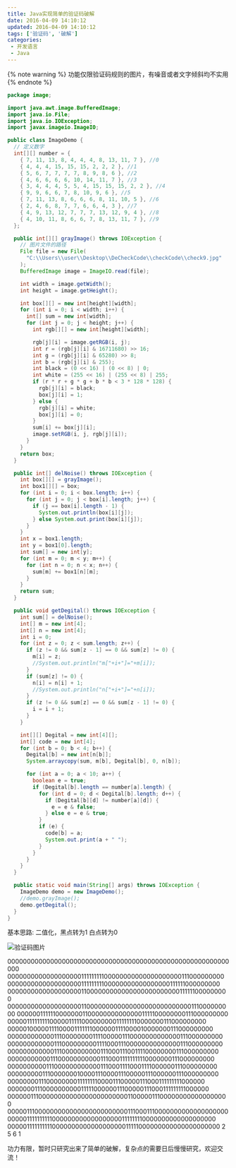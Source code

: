 ```yaml
---
title: Java实现简单的验证码破解
date: 2016-04-09 14:10:12
updated: 2016-04-09 14:10:12
tags: ['验证码', '破解']
categories: 
 - 开发语言
 - Java
---
```


{% note warning %} 
功能仅限验证码规则的图片，有噪音或者文字倾斜均不实用
{% endnote %}

```java
package image;

import java.awt.image.BufferedImage;
import java.io.File;
import java.io.IOException;
import javax.imageio.ImageIO;

public class ImageDemo {
  // 定义数字
  int[][] number = {
    { 7, 11, 13, 8, 4, 4, 4, 8, 13, 11, 7 }, //0
    { 4, 4, 4, 15, 15, 15, 2, 2, 2 }, //1
    { 5, 6, 7, 7, 7, 7, 8, 9, 8, 6 }, //2
    { 4, 6, 6, 6, 6, 10, 14, 11, 7 }, //3
    { 3, 4, 4, 4, 5, 5, 4, 15, 15, 15, 2, 2 }, //4
    { 9, 9, 6, 6, 7, 8, 10, 9, 6 }, //5
    { 7, 11, 13, 8, 6, 6, 6, 8, 11, 10, 5 }, //6
    { 2, 4, 6, 8, 7, 7, 6, 6, 4, 3 }, //7
    { 4, 9, 13, 12, 7, 7, 7, 13, 12, 9, 4 }, //8
    { 4, 10, 11, 8, 6, 6, 7, 8, 13, 11, 7 }, //9
  };

  public int[][] grayImage() throws IOException {
    // 图片文件的路径
    File file = new File(
      "C:\\Users\\user\\Desktop\\DeCheckCode\\checkCode\\check9.jpg"
    );
    BufferedImage image = ImageIO.read(file);

    int width = image.getWidth();
    int height = image.getHeight();

    int box[][] = new int[height][width];
    for (int i = 0; i < width; i++) {
      int[] sum = new int[width];
      for (int j = 0; j < height; j++) {
        int rgb[][] = new int[height][width];

        rgb[j][i] = image.getRGB(i, j);
        int r = (rgb[j][i] & 16711680) >> 16;
        int g = (rgb[j][i] & 65280) >> 8;
        int b = (rgb[j][i] & 255);
        int black = (0 << 16) | (0 << 8) | 0;
        int white = (255 << 16) | (255 << 8) | 255;
        if (r * r + g * g + b * b < 3 * 128 * 128) {
          rgb[j][i] = black;
          box[j][i] = 1;
        } else {
          rgb[j][i] = white;
          box[j][i] = 0;
        }
        sum[i] += box[j][i];
        image.setRGB(i, j, rgb[j][i]);
      }
    }
    return box;
  }

  public int[] delNoise() throws IOException {
    int box[][] = grayImage();
    int box1[][] = box;
    for (int i = 0; i < box.length; i++) {
      for (int j = 0; j < box[i].length; j++) {
        if (j == box[i].length - 1) {
          System.out.println(box[i][j]);
        } else System.out.print(box[i][j]);
      }
    }
    int x = box1.length;
    int y = box1[0].length;
    int sum[] = new int[y];
    for (int m = 0; m < y; m++) {
      for (int n = 0; n < x; n++) {
        sum[m] += box1[n][m];
      }
    }
    return sum;
  }

  public void getDegital() throws IOException {
    int sum[] = delNoise();
    int[] m = new int[4];
    int[] n = new int[4];
    int i = 0;
    for (int z = 0; z < sum.length; z++) {
      if (z != 0 && sum[z - 1] == 0 && sum[z] != 0) {
        m[i] = z;
        //System.out.println("m["+i+"]="+m[i]);
      }
      if (sum[z] != 0) {
        n[i] = n[i] + 1;
        //System.out.println("n["+i+"]="+n[i]);
      }
      if (z != 0 && sum[z] == 0 && sum[z - 1] != 0) {
        i = i + 1;
      }
    }

    int[][] Degital = new int[4][];
    int[] code = new int[4];
    for (int b = 0; b < 4; b++) {
      Degital[b] = new int[n[b]];
      System.arraycopy(sum, m[b], Degital[b], 0, n[b]);

      for (int a = 0; a < 10; a++) {
        boolean e = true;
        if (Degital[b].length == number[a].length) {
          for (int d = 0; d < Degital[b].length; d++) {
            if (Degital[b][d] != number[a][d]) {
              e = e & false;
            } else e = e & true;
          }
          if (e) {
            code[b] = a;
            System.out.print(a + " ");
          }
        }
      }
    }
  }

  public static void main(String[] args) throws IOException {
    ImageDemo demo = new ImageDemo();
    //demo.grayImage();
    demo.getDegital();
  }
}
```
基本思路: 二值化，黑点转为1 白点转为0

![验证码图片](https://cdn.jsdelivr.net/gh/amosnothing/cdn/image/easy-captcha-cracking/2561.jpg)

000000000000000000000000000000000000000000000000000000000000
000000000000000000011111111100000000000000000000111000000000
000000000000000000011111111100000000000000000111111000000000
000000000000000000011000000000000000000000000111111000000000
000000000000000000011000000000000000000000000000111000000000
000000111111000000011000000000000001111100000000111000000000
000001111111110000011111000000000111111110000000111000000000
000001000001111000011111110000001111000010000000111000000000
000000000000111000000001111000001110000000000000111000000000
000000000000111000000000111100011100000000000000111000000000
000000000000111000000000011100011100111100000000111000000000
000000000001110000000000011100011111111110000000111000000000
000000000011100000000000011100011110001111000000111000000000
000000000111000000010000111000011100000111000000111000000000
000000001110000000011111111000011100000111000111111111000000
000000011100000000001111100000011100000111000111111111000000
000000111000000000000000000000001100000111000000000000000000
000001110000000000000000000000001110001110000000000000000000
000001111111111000000000000000000111111110000000000000000000
000001111111111000000000000000000011111000000000000000000000
2 5 6 1 

功力有限，暂时只研究出来了简单的破解，复杂点的需要日后慢慢研究，欢迎交流！